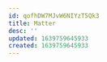 ```yaml
---
id: qofhDW7MJvW6NIYzT5Qk3
title: Matter
desc: ''
updated: 1639759645933
created: 1639759645933
---
```



